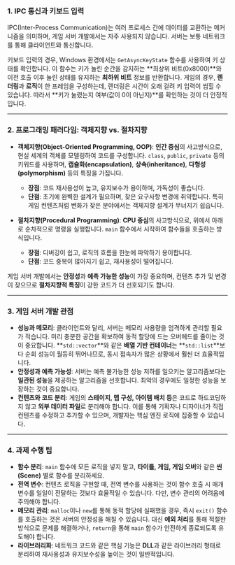 ### 1. IPC 통신과 키보드 입력

IPC(Inter-Process Communication)는 여러 프로세스 간에 데이터를 교환하는 메커니즘을 의미하며, 게임 서버 개발에서는 자주 사용되지 않습니다. 서버는 보통 네트워크를 통해 클라이언트와 통신합니다.

키보드 입력의 경우, Windows 환경에서는 `GetAsyncKeyState` 함수를 사용하여 키 상태를 확인합니다. 이 함수는 키가 눌린 순간을 감지하는 **최상위 비트(0x8000)**와 이전 호출 이후 눌린 상태를 유지하는 **최하위 비트** 정보를 반환합니다. 게임의 경우, **렌더링**과 **로직**이 한 프레임을 구성하는데, 렌더링은 시간이 오래 걸려 키 입력이 씹힐 수 있습니다. 따라서 **키가 눌렸는지 여부(값이 0이 아닌지)**를 확인하는 것이 더 안정적입니다.

---

### 2. 프로그래밍 패러다임: 객체지향 vs. 절차지향

* **객체지향(Object-Oriented Programming, OOP)**: **인간 중심**의 사고방식으로, 현실 세계의 객체를 모델링하여 코드를 구성합니다. `class`, `public`, `private` 등의 키워드를 사용하며, **캡슐화(encapsulation)**, **상속(inheritance)**, **다형성(polymorphism)** 등의 특징을 가집니다.
    * **장점**: 코드 재사용성이 높고, 유지보수가 용이하며, 가독성이 좋습니다.
    * **단점**: 초기에 완벽한 설계가 필요하며, 잦은 요구사항 변경에 취약합니다. 특히 게임 컨텐츠처럼 변화가 잦은 분야에서는 객체지향 설계가 무너지기 쉽습니다.

* **절차지향(Procedural Programming)**: **CPU 중심**의 사고방식으로, 위에서 아래로 순차적으로 명령을 실행합니다. `main` 함수에서 시작하여 함수들을 호출하는 방식입니다.
    * **장점**: 디버깅이 쉽고, 로직의 흐름을 한눈에 파악하기 용이합니다.
    * **단점**: 코드 중복이 많아지기 쉽고, 재사용성이 떨어집니다.

게임 서버 개발에서는 **안정성**과 **예측 가능한 성능**이 가장 중요하며, 컨텐츠 추가 및 변경이 잦으므로 **절차지향적 특징**이 강한 코드가 더 선호되기도 합니다.

---

### 3. 게임 서버 개발 관점

* **성능과 메모리**: 클라이언트와 달리, 서버는 메모리 사용량을 엄격하게 관리할 필요가 적습니다. 미리 충분한 공간을 확보하여 동적 할당에 드는 오버헤드를 줄이는 것이 중요합니다. **`std::vector`**와 같은 **배열 기반 컨테이너**는 **`std::list`**보다 순회 성능이 월등히 뛰어나므로, 동시 접속자가 많은 상황에서 훨씬 더 효율적입니다. 
* **안정성과 예측 가능성**: 서버는 예측 불가능한 성능 저하를 일으키는 알고리즘보다는 **일관된 성능**을 제공하는 알고리즘을 선호합니다. 최악의 경우에도 일정한 성능을 보장하는 것이 중요합니다.
* **컨텐츠와 코드 분리**: 게임의 **스테이지, 맵 구성, 아이템 배치 등**은 코드로 하드코딩하지 않고 **외부 데이터 파일**로 분리해야 합니다. 이를 통해 기획자나 디자이너가 직접 컨텐츠를 수정하고 추가할 수 있으며, 개발자는 핵심 엔진 로직에 집중할 수 있습니다.

---

### 4. 과제 수행 팁

* **함수 분리**: `main` 함수에 모든 로직을 넣지 말고, **타이틀, 게임, 게임 오버**와 같은 **씬(Scene)** 별로 함수를 분리하세요.
* **전역 변수**: 컨텐츠 로직을 구현할 때, 전역 변수를 사용하는 것이 함수 호출 시 매개변수를 일일이 전달하는 것보다 효율적일 수 있습니다. 다만, 변수 관리의 어려움에 주의해야 합니다.
* **메모리 관리**: `malloc`이나 `new`를 통해 동적 할당에 실패했을 경우, 즉시 `exit()` 함수를 호출하는 것은 서버의 안정성을 해칠 수 있습니다. 대신 **예외 처리**를 통해 적절한 방식으로 문제를 해결하거나, `return`을 통해 `main` 함수가 안전하게 종료되도록 유도해야 합니다.
* **라이브러리화**: 네트워크 코드와 같은 핵심 기능은 **DLL**과 같은 라이브러리 형태로 분리하여 재사용성과 유지보수성을 높이는 것이 일반적입니다.